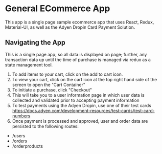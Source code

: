 # General ECommerce App

This app is a single page sample ecommerce app that uses React, Redux, Material-UI, as well as the Adyen Dropin Card Payment Solution.

## Navigating the App

This is a single page app, so all data is displayed on page; further, any transaction data up until the time of purchase is managed via redux as a state management tool.

1) To add items to your cart, click on the add to cart icon.
2) To view your cart, click on the cart icon at the top right hand side of the screen to open the "Cart Container"
3) To initiate a purchase, click "Checkout"
4) This will take you to a user information page in which user data is collected and validated prior to accepting payment information
5) To test payments using the Adyen Dropin, use one of their test cards https://docs.adyen.com/development-resources/test-cards/test-card-numbers
6) Once payment is processed and approved, user and order data are persisted to the following routes:
 - /users
 - /orders
 - /orderproducts
